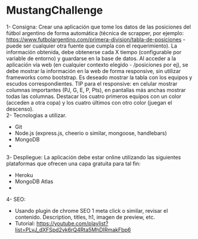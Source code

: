 # MustangChallenge
1- Consigna:
Crear una aplicación que tome los datos de las posiciones del fútbol argentino de forma
automática (técnica de scrapper, por ejemplo:
https://www.futbolargentino.com/primera-division/tabla-de-posiciones - puede ser cualquier otra
fuente que cumpla con el requerimiento).
La información obtenida, debe obtenerse cada X tiempo (configurable por variable de entorno)
y guardarse en la base de datos.
Al acceder a la aplicación vía web (en cualquier contexto elegido - /posiciones por ej), se debe
mostrar la información en la web de forma responsive, sin utilizar frameworks como bootstrap.
Es deseado mostrar la tabla con los equipos y escudos correspondientes.
TIP para el responsive: en celular mostrar columnas importantes (PJ, G, E, P, Pts), en pantallas
más anchas mostrar todas las columnas.
Destacar los cuatro primeros equipos con un color (acceden a otra copa) y los cuatro últimos
con otro color (juegan el descenso).
<br>
2- Tecnologias a utilizar.
- Git
- Node.js (express.js, cheerio o similar, mongoose, handlebars)
- MongoDB
- <br>
3- Despliegue:
La aplicación debe estar online utilizando las siguientes plataformas que ofrecen una capa
gratuita para tal fin:
- Heroku
- MongoDB Atlas 
- <br>
4- SEO:
- Usando plugin de chrome SEO 1 meta click o similar, revisar el contenido. Description,
titles, h1, imagen de preview, etc.
- Tutorial: https://youtube.com/playlist?list=PLvJ_dXFSpd2vk6rQ4Rta5MhDIRmakFbp6
